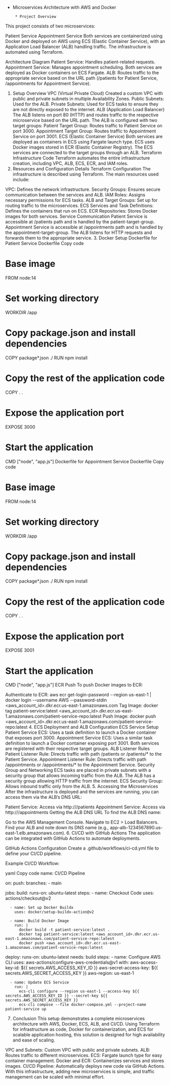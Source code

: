 * Microservices Architecture with AWS and Docker

       * Project Overview
       
This project consists of two microservices:

Patient Service
Appointment Service
Both services are containerized using Docker and deployed on AWS using ECS (Elastic Container Service), with an Application Load Balancer (ALB) handling traffic. The infrastructure is automated using Terraform.

Architecture Diagram
Patient Service: Handles patient-related requests.
Appointment Service: Manages appointment scheduling.
Both services are deployed as Docker containers on ECS Fargate.
ALB: Routes traffic to the appropriate service based on the URL path (/patients for Patient Service, /appointments for Appointment Service).
1. Setup Overview
VPC (Virtual Private Cloud)
Created a custom VPC with public and private subnets in multiple Availability Zones.
Public Subnets: Used for the ALB.
Private Subnets: Used for ECS tasks to ensure they are not directly exposed to the internet.
ALB (Application Load Balancer)
The ALB listens on port 80 (HTTP) and routes traffic to the respective microservice based on the URL path.
The ALB is configured with two target groups:
Patient Target Group: Routes traffic to Patient Service on port 3000.
Appointment Target Group: Routes traffic to Appointment Service on port 3001.
ECS (Elastic Container Service)
Both services are deployed as containers in ECS using Fargate launch type.
ECS uses Docker images stored in ECR (Elastic Container Registry).
The ECS services are connected to the target groups through an ALB.
Terraform Infrastructure Code
Terraform automates the entire infrastructure creation, including VPC, ALB, ECS, ECR, and IAM roles.
2. Resources and Configuration Details
Terraform Configuration
The infrastructure is described using Terraform. The main resources used include:

VPC: Defines the network infrastructure.
Security Groups: Ensures secure communication between the services and ALB.
IAM Roles: Assigns necessary permissions for ECS tasks.
ALB and Target Groups: Set up for routing traffic to the microservices.
ECS Services and Task Definitions: Defines the containers that run on ECS.
ECR Repositories: Stores Docker images for both services.
Service Communication
Patient Service is accessible at /patients path and is handled by the patient-target-group.
Appointment Service is accessible at /appointments path and is handled by the appointment-target-group.
The ALB listens for HTTP requests and forwards them to the appropriate service.
3. Docker Setup
Dockerfile for Patient Service
Dockerfile
Copy code
# Base image
FROM node:14

# Set working directory
WORKDIR /app

# Copy package.json and install dependencies
COPY package*.json ./
RUN npm install

# Copy the rest of the application code
COPY . .

# Expose the application port
EXPOSE 3000

# Start the application
CMD ["node", "app.js"]
Dockerfile for Appointment Service
Dockerfile
Copy code
# Base image
FROM node:14

# Set working directory
WORKDIR /app

# Copy package.json and install dependencies
COPY package*.json ./
RUN npm install

# Copy the rest of the application code
COPY . .

# Expose the application port
EXPOSE 3001

# Start the application
CMD ["node", "app.js"]
ECR Push
To push Docker images to ECR:

Authenticate to ECR: aws ecr get-login-password --region us-east-1 | docker login --username AWS --password-stdin <aws_account_id>.dkr.ecr.us-east-1.amazonaws.com
Tag Image: docker tag patient-service:latest <aws_account_id>.dkr.ecr.us-east-1.amazonaws.com/patient-service-repo:latest
Push Image: docker push <aws_account_id>.dkr.ecr.us-east-1.amazonaws.com/patient-service-repo:latest
4. ECS Deployment and ALB Configuration
ECS Service Setup
Patient Service ECS: Uses a task definition to launch a Docker container that exposes port 3000.
Appointment Service ECS: Uses a similar task definition to launch a Docker container exposing port 3001.
Both services are registered with their respective target groups.
ALB Listener Rules
Patient Listener Rule: Directs traffic with path /patients or /patients/* to the Patient Service.
Appointment Listener Rule: Directs traffic with path /appointments or /appointments/* to the Appointment Service.
Security Group and Networking
ECS tasks are placed in private subnets with a security group that allows incoming traffic from the ALB.
The ALB has a security group allowing HTTP traffic from the internet.
ECS Security Group: Allows inbound traffic only from the ALB.
5. Accessing the Microservices
After the infrastructure is deployed and the services are running, you can access them via the ALB’s DNS URL:

Patient Service: Access via http://<ALB-DNS-Name>/patients
Appointment Service: Access via http://<ALB-DNS-Name>/appointments
Getting the ALB DNS URL
To find the ALB DNS name:

Go to the AWS Management Console.
Navigate to EC2 > Load Balancers.
Find your ALB and note down its DNS name (e.g., app-alb-1234567890.us-east-1.elb.amazonaws.com).
6. CI/CD with GitHub Actions
The application can be integrated with GitHub Actions to automate deployments.

GitHub Actions Configuration
Create a .github/workflows/ci-cd.yml file to define your CI/CD pipeline.

Example CI/CD Workflow:

yaml
Copy code
name: CI/CD Pipeline

on:
  push:
    branches:
      - main

jobs:
  build:
    runs-on: ubuntu-latest
    steps:
      - name: Checkout Code
        uses: actions/checkout@v2

      - name: Set up Docker Buildx
        uses: docker/setup-buildx-action@v2

      - name: Build Docker Image
        run: |
          docker build -t patient-service:latest .
          docker tag patient-service:latest <aws_account_id>.dkr.ecr.us-east-1.amazonaws.com/patient-service-repo:latest
          docker push <aws_account_id>.dkr.ecr.us-east-1.amazonaws.com/patient-service-repo:latest

  deploy:
    runs-on: ubuntu-latest
    needs: build
    steps:
      - name: Configure AWS CLI
        uses: aws-actions/configure-aws-credentials@v1
        with:
          aws-access-key-id: ${{ secrets.AWS_ACCESS_KEY_ID }}
          aws-secret-access-key: ${{ secrets.AWS_SECRET_ACCESS_KEY }}
          aws-region: us-east-1

      - name: Update ECS Service
        run: |
          ecs-cli configure --region us-east-1 --access-key ${{ secrets.AWS_ACCESS_KEY_ID }} --secret-key ${{ secrets.AWS_SECRET_ACCESS_KEY }}
          ecs-cli compose --file docker-compose.yml --project-name patient-service up
7. Conclusion
This setup demonstrates a complete microservices architecture with AWS, Docker, ECS, ALB, and CI/CD. Using Terraform for infrastructure as code, Docker for containerization, and ECS for scalable application hosting, this solution is designed for high availability and ease of scaling.

VPC and Subnets: Custom VPC with public and private subnets.
ALB: Routes traffic to different microservices.
ECS: Fargate launch type for easy container management.
Docker and ECR: Containerizes services and stores images.
CI/CD Pipeline: Automatically deploys new code via GitHub Actions.
With this infrastructure, adding new microservices is simple, and traffic management can be scaled with minimal effort.